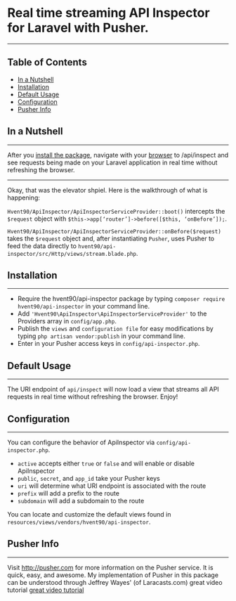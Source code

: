 # Real time streaming API Inspector for Laravel with Pusher.
___


## Table of Contents
- [In a Nutshell](#in-a-nutshell)
- [Installation](#installation)
- [Default Usage](#default-usage)
- [Configuration](#configuration)
- [Pusher Info](#pusher-info)


## In a Nutshell
___
After you [install the package](#installation), navigate with your [browser](#http://isp.netscape.com/) to /api/inspect and see requests being made on your Laravel application in real time without refreshing the browser.
***
Okay, that was the elevator shpiel. Here is the walkthrough of what is happening:

`Hvent90/ApiInspector/ApiInspectorServiceProvider::boot()` intercepts the `$request` object with `$this->app[‘router’]->before([$this, ‘onBefore’]);`.

`Hvent90/ApiInspector/ApiInspectorServiceProvider::onBefore($request)` takes the `$request` object and, after instantiating `Pusher`, uses Pusher to feed the data directly to `hvent90/api-inspector/src/Http/views/stream.blade.php`.


## Installation
___
- Require the hvent90/api-inspector package by typing `composer require hvent90/api-inspector` in your command line.
- Add `'Hvent90\ApiInspector\ApiInspectorServiceProvider'` to the Providers array in `config/app.php`.
- Publish the `views` and `configuration file` for easy modifications by typing `php artisan vendor:publish` in your command line.
- Enter in your Pusher access keys in `config/api-inspector.php`.


## Default Usage
___
The URI endpoint of `api/inspect` will now load a view that streams all API requests in real time without refreshing the browser. Enjoy!


## Configuration
___
You can configure the behavior of ApiInspector via `config/api-inspector.php`.
* `active` accepts either `true` or `false` and will enable or disable ApiInspector
* `public`, `secret`, and `app_id` take your Pusher keys
* `uri` will determine what URI endpoint is associated with the route
* `prefix` will add a prefix to the route
* `subdomain` will add a subdomain to the route

You can locate and customize the default views found in `resources/views/vendors/hvent90/api-inspector`.


## Pusher Info
___
Visit http://pusher.com for more information on the Pusher service. It is quick, easy, and awesome.
My implementation of Pusher in this package can be understood through Jeffrey Wayes' (of Laracasts.com) great video tutorial [great video tutorial](https://laracasts.com/lessons/pusher-awesomeness)
